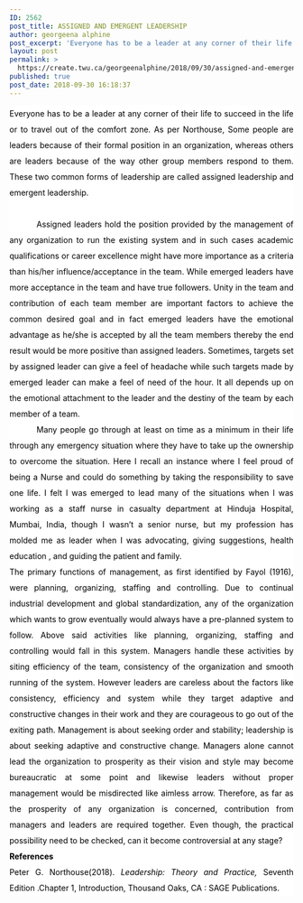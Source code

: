 ```yaml
---
ID: 2562
post_title: ASSIGNED AND EMERGENT LEADERSHIP
author: georgeena alphine
post_excerpt: 'Everyone has to be a leader at any corner of their life to succeed in the life or to travel out of the comfort zone. As per Northouse, Some people are leaders because of their formal position in an organization, whereas others are leaders because of the way other group members respond to them. These [&hellip;]'
layout: post
permalink: >
  https://create.twu.ca/georgeenalphine/2018/09/30/assigned-and-emergent-leadership/
published: true
post_date: 2018-09-30 16:18:37
---
```

<p style="margin: 0cm;margin-bottom: .0001pt;text-align: justify;line-height: 200%;background: white"><span style="color: black">Everyone has to be a leader at any corner of their life to succeed in the life or to travel out of the comfort zone. As per Northouse, Some people are leaders because of their formal position in an organization, whereas others are leaders because of the way other group members respond to them. These two common forms of leadership are called assigned leadership and emergent leadership.</span></p>

<p style="margin: 0cm;margin-bottom: .0001pt;text-align: justify;line-height: 200%;background: white"><span style="color: #222222"> </span></p>

<p style="margin: 0cm;margin-bottom: .0001pt;text-align: justify;text-indent: 36.0pt;line-height: 200%;background: white"><span style="color: black">Assigned leaders hold the position provided by the management of any organization to run the existing system and in such cases academic qualifications or career excellence might have more importance as a criteria than his/her influence/acceptance in the team. While emerged leaders have more acceptance in the team and have true followers. Unity in the team and contribution of each team member are important factors to achieve the common desired goal and in fact emerged leaders have the emotional advantage as he/she is accepted by all the team members thereby the end result would be more positive than assigned leaders. Sometimes, targets set by assigned leader can give a feel of headache while such targets made by emerged leader can make a feel of need of the hour. It all depends up on the emotional attachment to the leader and the destiny of the team by each member of a team.</span></p>

<p style="margin: 0cm;margin-bottom: .0001pt;text-align: justify;text-indent: 36.0pt;line-height: 200%;background: white"><span style="color: black">Many people go through at least on time as a minimum in their life through any emergency situation where they have to take up the ownership to overcome the situation. Here I recall an instance where I feel proud of being a Nurse and could do something by taking the responsibility to save one life. I felt I was emerged to lead many of the situations when I was working as a staff nurse in casualty department at Hinduja Hospital, Mumbai, India, though I wasn’t a senior nurse, but my profession has molded me as leader when I was advocating, giving suggestions, health education , and guiding the patient and family.</span></p>

<p style="margin: 0cm;margin-bottom: .0001pt;text-align: justify;line-height: 200%;background: white"><span style="color: black">The primary functions of management, as first identified by Fayol (1916), were planning, organizing, staffing and controlling. Due to continual industrial development and global standardization, any of the organization which wants to grow eventually would always have a pre-planned system to follow. Above said activities like planning, organizing, staffing and controlling would fall in this system. Managers handle these activities by siting efficiency of the team, consistency of the organization and smooth running of the system. However leaders are careless about the factors like consistency, efficiency and system while they target adaptive and constructive changes in their work and they are courageous to go out of the exiting path. Management is about seeking order and stability; leadership is about seeking adaptive and constructive change. Managers alone cannot lead the organization to prosperity as their vision and style may become bureaucratic at some point and likewise leaders without proper management would be misdirected like aimless arrow. Therefore, as far as the prosperity of any organization is concerned, contribution from managers and leaders are required together. Even though, the practical possibility need to be checked, can it become controversial at any stage?</span></p>

<p style="margin: 0cm;margin-bottom: .0001pt;text-align: justify;line-height: 200%;background: white"><b><span style="color: black">References</span></b></p>

<p style="margin: 0cm;margin-bottom: .0001pt;text-align: justify;line-height: 200%;background: white"><span style="color: black">Peter G. Northouse(2018). <i>Leadership: Theory and Practice,</i> Seventh Edition .Chapter 1, Introduction, Thousand Oaks, CA : SAGE Publications.</span></p>